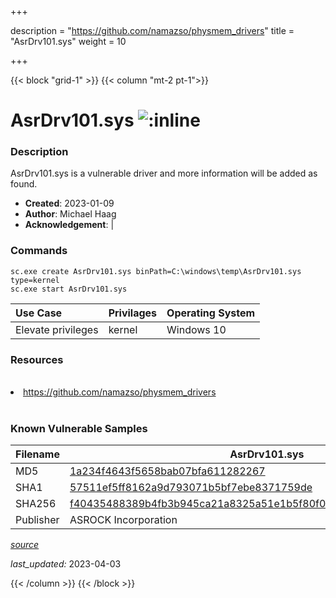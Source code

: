 +++

description = "https://github.com/namazso/physmem_drivers"
title = "AsrDrv101.sys"
weight = 10

+++


{{< block "grid-1" >}}
{{< column "mt-2 pt-1">}}


# AsrDrv101.sys ![:inline](/images/twitter_verified.png) 


### Description

AsrDrv101.sys is a vulnerable driver and more information will be added as found.

- **Created**: 2023-01-09
- **Author**: Michael Haag
- **Acknowledgement**:  | [](https://twitter.com/)

### Commands

```
sc.exe create AsrDrv101.sys binPath=C:\windows\temp\AsrDrv101.sys type=kernel
sc.exe start AsrDrv101.sys
```

| Use Case | Privilages | Operating System | 
|:---- | ---- | ---- |
| Elevate privileges | kernel | Windows 10 |

### Resources
<br>
<li><a href=" https://github.com/namazso/physmem_drivers"> https://github.com/namazso/physmem_drivers</a></li>
<br>

### Known Vulnerable Samples

| Filename | AsrDrv101.sys |
|:---- | ---- | 
| MD5 | <a href="https://www.virustotal.com/gui/file/1a234f4643f5658bab07bfa611282267">1a234f4643f5658bab07bfa611282267</a> |
| SHA1 | <a href="https://www.virustotal.com/gui/file/57511ef5ff8162a9d793071b5bf7ebe8371759de">57511ef5ff8162a9d793071b5bf7ebe8371759de</a> |
| SHA256 | <a href="https://www.virustotal.com/gui/file/f40435488389b4fb3b945ca21a8325a51e1b5f80f045ab019748d0ec66056a8b">f40435488389b4fb3b945ca21a8325a51e1b5f80f045ab019748d0ec66056a8b</a> |
| Publisher | ASROCK Incorporation || Signature | ASROCK Incorporation, VeriSign Class 3 Code Signing 2010 CA, VeriSign   || Description | ASRock IO Driver |


[*source*](https://github.com/magicsword-io/LOLDrivers/tree/main/yaml/asrdrv101.sys.yml)

*last_updated:* 2023-04-03








{{< /column >}}
{{< /block >}}
